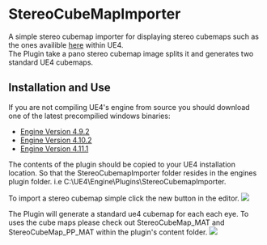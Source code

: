 # StereoCubeMapImporter


A simple stereo cubemap importer for displaying stereo cubemaps such as the ones availible [here](https://render.otoy.com/forum/viewforum.php?f=97)
within UE4.<br>
The Plugin take a pano stereo cubemap image splits it and generates two standard UE4 cubemaps.

## Installation and Use


If you are not compiling UE4's engine from source you should download one of the latest precompilied windows binaries:

* [Engine Version 4.9.2](http://www.mediafire.com/download/nziiz1ncf07wadg/StereoCubeMapImporter-ue4.9.2.rar)
* [Engine Version 4.10.2](http://www.mediafire.com/download/0ukvjd44zgd46s6/StereoCubeMapImporter-ue4.10.2.rar)
* [Engine Version 4.11.1](http://www.mediafire.com/download/do8auzx11a7bxbc/StereoCubeMapImporter-ue4.11.1.rar)

The contents of the plugin should be copied to your UE4 installation location.
So that the StereoCubemapImporter folder resides in the engines plugin folder.
i.e C:\UE4\Engine\Plugins\StereoCubemapImporter.


To import a stereo cubemap simple click the new button in the editor.
![](http://i.imgur.com/i5P4DDn.png)


The Plugin will generate a standard ue4 cubemap for each each eye.
To uses the cube maps please check out StereoCubeMap_MAT and StereoCubeMap_PP_MAT within the plugin's content folder.
![](http://i.imgur.com/vNSmPXR.png)
